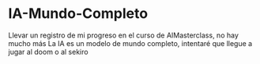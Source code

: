 # IA-Mundo-Completo
Llevar un registro de mi progreso en el curso de AIMasterclass, no hay mucho más
La IA es un modelo de mundo completo, intentaré que llegue a jugar al doom o al sekiro
